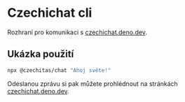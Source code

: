 # Czechichat cli

Rozhraní pro komunikaci s [czechichat.deno.dev](https://czechichat.deno.dev/).

## Ukázka použití

```sh
npx @czechitas/chat "Ahoj světe!"
```

Odeslanou zprávu si pak můžete prohlédnout na stránkách [czechichat.deno.dev](https://czechichat.deno.dev/).
